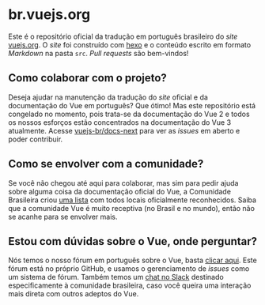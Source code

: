 # br.vuejs.org

Este é o repositório oficial da tradução em português brasileiro do _site_ [vuejs.org](http://www.vuejs.org/). O _site_ foi construído com [hexo](http://hexo.io/) e o conteúdo escrito em formato _Markdown_ na pasta `src`. _Pull requests_ são bem-vindos!

## Como colaborar com o projeto?

Deseja ajudar na manutenção da tradução do _site_ oficial e da documentação do Vue em português? Que ótimo! Mas este repositório está congelado no momento, pois trata-se da documentação do Vue 2 e todos os nossos esforços estão concentrados na documentação do Vue 3 atualmente. Acesse [vuejs-br/docs-next](https://github.com/vuejs-br/docs-next) para ver as _issues_ em aberto e poder contribuir.

## Como se envolver com a comunidade?

Se você não chegou até aqui para colaborar, mas sim para pedir ajuda sobre alguma coisa da documentação oficial do Vue, a Comunidade Brasileira criou [uma lista](https://github.com/vuejs-br/comunidades) com todos locais oficialmente reconhecidos. Saiba que a comunidade Vue é muito receptiva (no Brasil e no mundo), então não se acanhe para se envolver mais.

## Estou com dúvidas sobre o Vue, onde perguntar?

Nós temos o nosso fórum em português sobre o Vue, basta [clicar aqui](https://github.com/vuejs-br/forum/). Este fórum está no próprio GitHub, e usamos o gerenciamento de _issues_ como um sistema de fórum. Também temos um [chat no Slack](https://vuejs-brasil.slack.com/) destinado especificamente à comunidade brasileira, caso você queira uma interação mais direta com outros adeptos do Vue.
